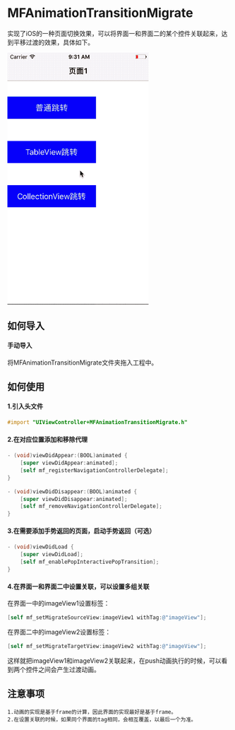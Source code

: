 # MFAnimationTransitionMigrate
实现了iOS的一种页面切换效果，可以将界面一和界面二的某个控件关联起来，达到平移过渡的效果，具体如下。

![](https://raw.githubusercontent.com/lmf12/MFAnimationTransitionMigrate/master/exhibition.gif)

## 如何导入
#### 手动导入
将MFAnimationTransitionMigrate文件夹拖入工程中。

## 如何使用
#### 1.引入头文件
```Objective-c
#import "UIViewController+MFAnimationTransitionMigrate.h"
```
#### 2.在对应位置添加和移除代理
```Objective-c
- (void)viewDidAppear:(BOOL)animated {
    [super viewDidAppear:animated];
    [self mf_registerNavigationControllerDelegate];
}
```
```Objective-c
- (void)viewDidDisappear:(BOOL)animated {
    [super viewDidDisappear:animated];
    [self mf_removeNavigationControllerDelegate];
}
```
#### 3.在需要添加手势返回的页面，启动手势返回（可选）
```Objective-c
- (void)viewDidLoad {
    [super viewDidLoad];
    [self mf_enablePopInteractivePopTransition];
}
```
#### 4.在界面一和界面二中设置关联，可以设置多组关联
在界面一中的imageView1设置标签：
```Objective-c
[self mf_setMigrateSourceView:imageView1 withTag:@"imageView"];
```
在界面二中的imageView2设置标签：
```Objective-c
[self mf_setMigrateTargetView:imageView2 withTag:@"imageView"];
```
这样就把imageView1和imageView2关联起来，在push动画执行的时候，可以看到两个控件之间会产生过渡动画。

## 注意事项
    1.动画的实现是基于frame的计算，因此界面的实现最好是基于frame。
    2.在设置关联的时候，如果同个界面的tag相同，会相互覆盖，以最后一个为准。
